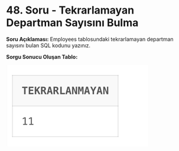 # 48. Soru - Tekrarlamayan Departman Sayısını Bulma

**Soru Açıklaması:**
 Employees tablosundaki tekrarlamayan departman sayısını bulan SQL kodunu yazınız.
 
**Sorgu Sonucu Oluşan Tablo:**

![alt text](/Ekran-Çıktıları/Ekran-Resmi_48.png)
